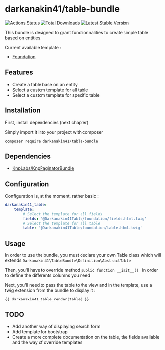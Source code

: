 # darkanakin41/table-bundle

[![Actions Status](https://github.com/darkanakin41/table-bundle/workflows/Quality/badge.svg)](https://github.com/darkanakin41/table-bundle/actions)
[![Total Downloads](https://poser.pugx.org/darkanakin41/table-bundle/downloads.svg)](https://packagist.org/packages/darkanakin41/table-bundle) 
[![Latest Stable Version](https://poser.pugx.org/darkanakin41/table-bundle/v/stable.svg)](https://packagist.org/packages/darkanakin41/table-bundle)

This bundle is designed to grant functionnalities to create simple table based on entities.

Current available template :
* [Foundation](https://foundation.zurb.com/)

## Features

* Create a table base on an entity
* Select a custom template for all table
* Select a custom template for specific table

## Installation
First, install dependencies (next chapter)

Simply import it into your project with composer

```bash
composer require darkanakin41/table-bundle
```

## Dependencies
* [KnpLabs/KnpPaginatorBundle](https://github.com/KnpLabs/KnpPaginatorBundle)

## Configuration
Configuration is, at the moment, rather basic :
```yaml
darkanakin41_table:
    template:
        # Select the template for all fields
        fields: '@Darkanakin41Table/foundation/fields.html.twig'
        # Select the template for all table
        table: '@Darkanakin41Table/foundation/table.html.twig'
```

## Usage
In order to use the bundle, you must declare your own Table class which will extends ```Darkanakin41\TableBundle\Definition\AbstractTable```

Then, you'll have to override method ```public function __init__() ``` in order to define the differents columns you need

Next, you'll need to pass the table to the view and in the template, use a twig extension from the bundle to display it :
```twig
{{ darkanakin41_table_render(table) }}
```

## TODO
* Add another way of displaying search form
* Add template for bootstrap
* Create a more complete documentation on the table, the fields available and the way of override templates
